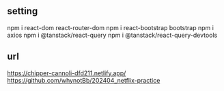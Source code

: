## setting

npm i react-dom react-router-dom
npm i react-bootstrap bootstrap
npm i axios
npm i @tanstack/react-query
npm i @tanstack/react-query-devtools

## url

https://chipper-cannoli-dfd211.netlify.app/
https://github.com/whynotBb/202404_netflix-practice
